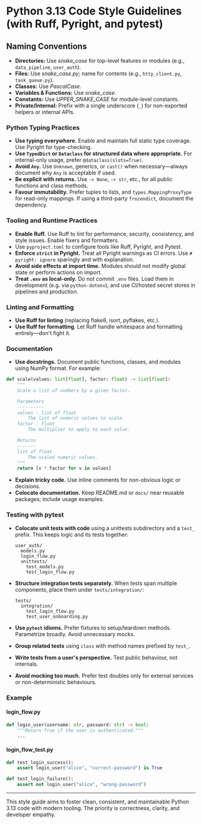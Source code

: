 # Python 3.13 Code Style Guidelines (with Ruff, Pyright, and pytest)

## Naming Conventions

* **Directories:** Use *snake\_case* for top-level features or modules (e.g.,
  `data_pipeline`, `user_auth`).
* **Files:** Use *snake\_case.py*; name for contents (e.g., `http_client.py`,
  `task_queue.py`).
* **Classes:** Use *PascalCase*.
* **Variables & Functions:** Use *snake\_case*.
* **Constants:** Use *UPPER\_SNAKE\_CASE* for module-level constants.
* **Private/Internal:** Prefix with a single underscore (`_`) for non-exported
  helpers or internal APIs.

### Python Typing Practices

* **Use typing everywhere.** Enable and maintain full static type coverage. Use
  Pyright for type-checking.
* **Use `TypedDict` or `Dataclass` for structured data where appropriate.** For
  internal-only usage, prefer `@dataclass(slots=True)`.
* **Avoid `Any`.** Use `Unknown`, generics, or `cast()` when necessary—always
  document why `Any` is acceptable if used.
* **Be explicit with returns.** Use `-> None`, `-> str`, etc., for all public
  functions and class methods.
* **Favour immutability.** Prefer tuples to lists, and `types.MappingProxyType`
  for read-only mappings. If using a third-party `frozendict`, document the
  dependency.

### Tooling and Runtime Practices

* **Enable Ruff.** Use Ruff to lint for performance, security, consistency, and
  style issues. Enable fixers and formatters.
* Use `pyproject.toml` to configure tools like Ruff, Pyright, and Pytest.
* **Enforce `strict` in Pyright.** Treat all Pyright warnings as CI errors. Use
  `# pyright: ignore` sparingly and with explanation.
* **Avoid side effects at import time.** Modules should not modify global state
  or perform actions on import.
* **Treat `.env` as local-only.** Do not commit `.env` files. Load them in
  development (e.g. via `python-dotenv`), and use CI/hosted secret stores in
  pipelines and production.

### Linting and Formatting

* **Use Ruff for linting** (replacing flake8, isort, pyflakes, etc.).
* **Use Ruff for formatting**. Let Ruff handle whitespace and formatting
  entirely—don't fight it.

### Documentation

* **Use docstrings.** Document public functions, classes, and modules using
  NumPy format. For example:

```python
def scale(values: list[float], factor: float) -> list[float]:
    """
    Scale a list of numbers by a given factor.

    Parameters
    ----------
    values : list of float
        The list of numeric values to scale.
    factor : float
        The multiplier to apply to each value.

    Returns
    -------
    list of float
        The scaled numeric values.
    """
    return [v * factor for v in values]
```

* **Explain tricky code.** Use inline comments for non-obvious logic or decisions.
* **Colocate documentation.** Keep README.md or `docs/` near reusable packages;
  include usage examples.

### Testing with pytest

* **Colocate unit tests with code** using a unittests subdirectory and a
  `test_` prefix. This keeps logic and its tests together:

  ```text
  user_auth/
    models.py
    login_flow.py
    unittests/
      test_models.py
      test_login_flow.py
  ```

* **Structure integration tests separately.** When tests span multiple
  components, place them under `tests/integration/`:

  ```text
  tests/
    integration/
      test_login_flow.py
      test_user_onboarding.py
  ```

* **Use `pytest` idioms.** Prefer fixtures to setup/teardown methods.
  Parametrize broadly. Avoid unnecessary mocks.

* **Group related tests** using `class` with method names prefixed by `test_`.

* **Write tests from a user's perspective.** Test public behaviour, not internals.

* **Avoid mocking too much.** Prefer test doubles only for external services or
  non-deterministic behaviours.

### Example

#### login_flow.py

```python
def login_user(username: str, password: str) -> bool:
    """Return True if the user is authenticated."""
    ...
```

#### login_flow_test.py

```python
def test_login_success():
    assert login_user("alice", "correct-password") is True

def test_login_failure():
    assert not login_user("alice", "wrong-password")
```

---

This style guide aims to foster clean, consistent, and maintainable Python 3.13
code with modern tooling. The priority is correctness, clarity, and developer
empathy.
